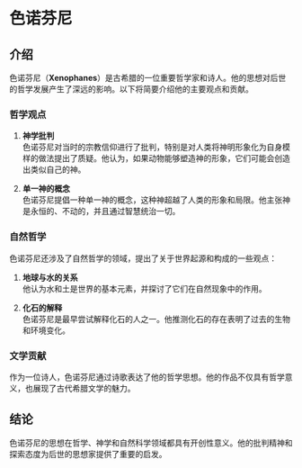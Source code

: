 # **色诺芬尼**

## 介绍

色诺芬尼（**Xenophanes**）是古希腊的一位重要哲学家和诗人。他的思想对后世的哲学发展产生了深远的影响。以下将简要介绍他的主要观点和贡献。

### 哲学观点

1. **神学批判**  
   色诺芬尼对当时的宗教信仰进行了批判，特别是对人类将神明形象化为自身模样的做法提出了质疑。他认为，如果动物能够塑造神的形象，它们可能会创造出类似自己的神。

2. **单一神的概念**  
   色诺芬尼提倡一种单一神的概念，这种神超越了人类的形象和局限。他主张神是永恒的、不动的，并且通过智慧统治一切。

### 自然哲学

色诺芬尼还涉及了自然哲学的领域，提出了关于世界起源和构成的一些观点：

1. **地球与水的关系**  
   他认为水和土是世界的基本元素，并探讨了它们在自然现象中的作用。

2. **化石的解释**  
   色诺芬尼是最早尝试解释化石的人之一。他推测化石的存在表明了过去的生物和环境变化。

### 文学贡献

作为一位诗人，色诺芬尼通过诗歌表达了他的哲学思想。他的作品不仅具有哲学意义，也展现了古代希腊文学的魅力。

## 结论

色诺芬尼的思想在哲学、神学和自然科学领域都具有开创性意义。他的批判精神和探索态度为后世的思想家提供了重要的启发。